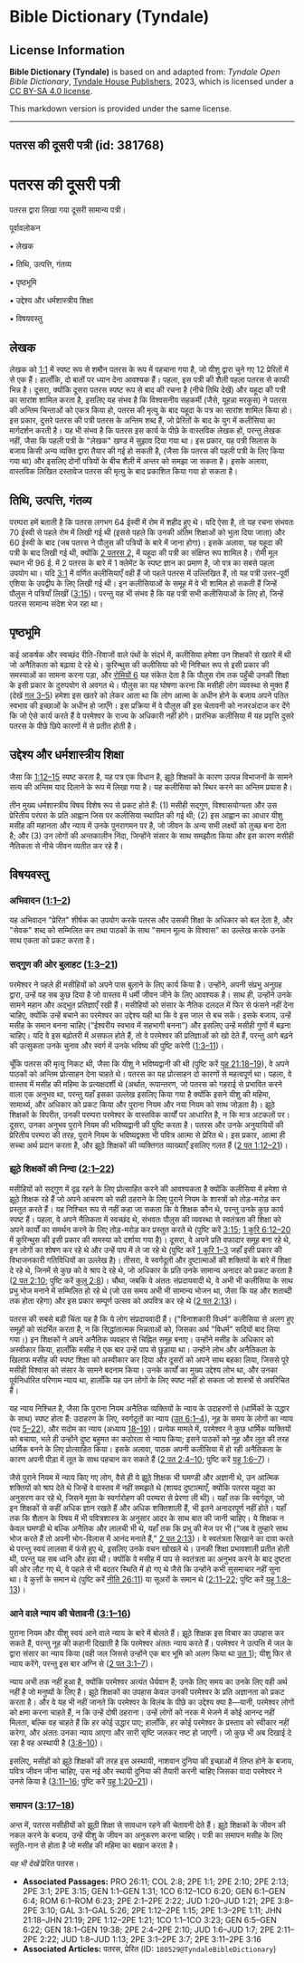 # Bible Dictionary (Tyndale)

## License Information

**Bible Dictionary (Tyndale)** is based on and adapted from: _Tyndale Open Bible Dictionary_, [Tyndale House Publishers](https://tyndaleopenresources.com/), 2023, which is licensed under a [CC BY-SA 4.0 license](https://creativecommons.org/licenses/by-sa/4.0/legalcode.en).

This markdown version is provided under the same license.



--------------------------------

## पतरस की दूसरी पत्री (id: 381768)

पतरस की दूसरी पत्री
===================

पतरस द्वारा लिखा गया दूसरी सामान्य पत्री।

पूर्वावलोकन

• लेखक

• तिथि, उत्पत्ति, गंतव्य

• पृष्ठभूमि

• उद्देश्य और धर्मशास्त्रीय शिक्षा

• विषयवस्तु

लेखक
----

लेखक को [1:1](https://ref.ly/2Pet1:1) में स्पष्ट रूप से शमौन पतरस के रूप में पहचाना गया है, जो यीशु द्वारा चुने गए 12 प्रेरितों में से एक हैं। हालाँकि, दो बातों पर ध्यान देना आवश्यक हैं। पहला, इस पत्री की शैली पहला पतरस से काफी भिन्न है। दूसरा, क्योंकि दूसरा पतरस स्पष्ट रूप से बाद की रचना है (नीचे तिथि देखें) और यहूदा की पत्री का सारांश शामिल करता है, इसलिए यह संभव है कि विश्वसनीय सहकर्मी (जैसे, यूहन्ना मरकुस) ने पतरस की अन्तिम चिन्ताओं को एकत्र किया हो, पतरस की मृत्यु के बाद यहूदा के पत्र का सारांश शामिल किया हो। इस प्रकार, दुसरे पतरस की पत्री पतरस के अन्तिम शब्द हैं, जो प्रेरितों के बाद के युग में कलीसिया का मार्गदर्शन करती है। यह भी संभव है कि पतरस इस कार्य के पीछे के वास्तविक लेखक हों, परन्तु लेखक नहीं, जैसा कि पहली पत्री के "लेखक" खण्ड में सुझाव दिया गया था। इस प्रकार, यह पत्री सिलास के बजाय किसी अन्य व्यक्ति द्वारा तैयार की गई हो सकती है, (जैसा कि पतरस की पहली पत्री के लिए किया गया था) और इसलिए दोनों पत्रियों के बीच शैली में अन्तर को समझा जा सकता है। इसके अलावा, वास्तविक लिखित दस्तावेज पतरस की मृत्यु के बाद प्रकाशित किया गया हो सकता है।

तिथि, उत्पत्ति, गंतव्य
----------------------

परम्परा हमें बताती है कि पतरस लगभग 64 ईस्वी में रोम में शहीद हुए थे। यदि ऐसा है, तो यह रचना संभवतः 70 ईस्वी से पहले रोम में लिखी गई थी (इससे पहले कि उनकी अंतिम शिक्षाओं को भुला दिया जाता) और 60 ईस्वी के बाद (जब पतरस ने पौलुस की पत्रियों के बारे में जाना होगा)। इसके अलावा, यह यहूदा की पत्री के बाद लिखी गई थी, क्योंकि [2 पतरस 2,](https://ref.ly/2Pet2:1-2Pet2:22) में यहूदा की पत्री का संक्षिप्त रूप शामिल है। रोमी मूल स्थान भी 96 ई. में 2 पतरस के बारे में 1 क्लेमेंट के स्पष्ट ज्ञान का प्रमाण है, जो पत्र का सबसे पहला उपयोग था। यदि [3:1](https://ref.ly/2Pet3:1) में वर्णित कलीसियाएँ वही हैं जो पहले पतरस में उल्लिखित हैं, तो यह पत्री उत्तर\-पूर्वी एशिया के उपद्वीप के लिए लिखी गई थी। इन कलीसियाओं के समूह में वे भी शामिल हो सकती हैं जिन्हें पौलुस ने पत्रियाँ लिखीं ([3:15](https://ref.ly/2Pet3:15))। परन्तु यह भी संभव है कि यह पत्री सभी कलीसियाओं के लिए हो, जिन्हें पतरस सामान्य संदेश भेज रहा था।

पृष्ठभूमि
---------

कई आकर्षक और स्वच्छंद रीति\-रिवाजों वाले पंथों के संदर्भ में, कलीसिया हमेशा उन शिक्षकों से खतरे में थी जो अनैतिकता को बढ़ावा दे रहे थे। कुरिन्थुस की कलीसिया को भी निश्चित रूप से इसी प्रकार की समस्याओं का सामना करना पड़ा, और [रोमियों 6](https://ref.ly/Rom6:1-Rom6:23) यह संकेत देता है कि पौलुस रोम तक पहुँची उनकी शिक्षा के इसी प्रकार के दुरुपयोग से अवगत थे। पौलुस का यह घोषणा करना कि मसीही लोग व्यवस्था से मुक्त हैं (देखें [गल 3–5](https://ref.ly/Gal3:1-Gal5:26)) हमेशा इस खतरे को लेकर आता था कि लोग आत्मा के अधीन होने के बजाय अपने पतित स्वभाव की इच्छाओं के अधीन हो जाएँगे। इस प्रक्रिया में वे पौलुस की इस चेतावनी को नजरअंदाज कर देंगे कि जो ऐसे कार्य करते हैं वे परमेश्वर के राज्य के अधिकारी नहीं होंगे। प्रारंभिक कलीसिया में यह प्रवृत्ति दुसरे पतरस के पीछे छिपे कारणों में से प्रतीत होती है।

उद्देश्य और धर्मशास्त्रीय शिक्षा
--------------------------------

जैसा कि [1:12–15](https://ref.ly/2Pet1:12-2Pet1:15) स्पष्ट करता है, यह पत्र एक विधान है, झूठे शिक्षकों के कारण उत्पन्न विभाजनों के सामने सत्य की अन्तिम याद दिलाने के रूप में लिखा गया है। यह कलीसिया को स्थिर करने का अन्तिम प्रयास है।

तीन मुख्य धर्मशास्त्रीय विषय विशेष रूप से प्रकट होते हैं: (1\) मसीही सद्गुण, विश्वासयोग्यता और उस प्रेरितीय परंपरा के प्रति आह्वान जिस पर कलीसिया स्थापित की गई थी; (2\) इस आह्वान का आधार यीशु मसीह की महानता और न्याय में उनके पुनरागमन पर है, जो जीवन के अन्य सभी लक्ष्यों को तुच्छ बना देता है; और (3\) उन लोगों की अन्तकालीन निंदा, जिन्होंने संसार के साथ समझौता किया और इस कारण मसीही नैतिकता से नीचे जीवन व्यतीत कर रहे हैं। 

विषयवस्तु
---------

### अभिवादन ([1:1–2](https://ref.ly/2Pet1:1-2Pet1:2))

यह अभिवादन "प्रेरित" शीर्षक का उपयोग करके पतरस और उसकी शिक्षा के अधिकार को बल देता है, और "सेवक" शब्द को सम्मिलित कर तथा पाठकों के साथ "समान मूल्य के विश्वास" का उल्लेख करके उनके साथ एकता को प्रकट करता है।

### सद्गुण की ओर बुलाहट ([1:3–21](https://ref.ly/2Pet1:3-2Pet1:21))

परमेश्वर ने पहले ही मसीहियों को अपने पास बुलाने के लिए कार्य किया है। उन्होंने, अपनी संप्रभु अनुग्रह द्वारा, उन्हें वह सब कुछ दिया है जो वास्तव में धर्मी जीवन जीने के लिए आवश्यक है। साथ ही, उन्होंने उनके सामने महान और अद्भुत प्रतिज्ञाएँ रखी हैं। मसीहियों को संसार के नैतिक दलदल में फिर से फंसने नहीं देना चाहिए, क्योंकि उन्हें बचाने का परमेश्वर का उद्देश्य यही था कि वे इस जाल से बच सकें। इसके बजाय, उन्हें मसीह के समान बनना चाहिए (“ईश्वरीय स्वभाव में सहभागी बनना”) और इसलिए उन्हें मसीही गुणों में बढ़ना चाहिए। यदि वे इस बढ़ोतरी में असफल होते हैं, तो वे परमेश्वर की प्रतिज्ञाओं को खो देते हैं, परन्तु आगे बढ़ने की उत्सुकता उनके चुनाव और स्वर्ग में उनके भविष्य की पुष्टि करेगी ([1:3–11](https://ref.ly/2Pet1:3-2Pet1:11))।

चूँकि पतरस की मृत्यु निकट थी, जैसा कि यीशु ने भविष्यद्वानी की थी (पुष्टि करें [यूह 21:18–19](https://ref.ly/John21:18-John21:19)), वे अपने पाठकों को अन्तिम प्रोत्साहन देना चाहते थे। पतरस का यह प्रोत्साहन दो कारणों से महत्वपूर्ण था। पहला, वे वास्तव में मसीह की महिमा के प्रत्यक्षदर्शी थे (अर्थात, रूपान्तरण, जो पतरस को गहराई से प्रभावित करने वाला एक अनुभव था, परन्तु यहाँ इसका उल्लेख इसलिए किया गया है क्योंकि इसने यीशु की महिमा, सामार्थ्य, और अधिकार को प्रकट किया और पुराना नियम और नया नियम को साथ जोड़ता है)। झूठे शिक्षकों के विपरीत, उनकी परम्परा परमेश्वर के वास्तविक कार्यों पर आधारित है, न कि मात्र अटकलों पर। दूसरा, उनका अनुभव पुराने नियम की भविष्यद्वानी की पुष्टि करता है। पतरस और उनके अनुयायियों की प्रेरितीय परम्परा की तरह, पुराने नियम के भविष्यद्वक्ता भी पवित्र आत्मा से प्रेरित थे। इस प्रकार, आत्मा ही सच्चा अर्थ प्रदान करता है, और झूठे शिक्षकों की व्यक्तिगत व्याख्याएँ इसलिए गलत हैं ([2 पत 1:12–21](https://ref.ly/2Pet1:12-2Pet1:21))।

### झूठे शिक्षकों की निन्दा ([2:1–22](https://ref.ly/2Pet2:1-2Pet2:22))

मसीहियों को सद्गुण में दृढ़ रहने के लिए प्रोत्साहित करने की आवश्यकता है क्योंकि कलीसिया में हमेशा से झूठे शिक्षक रहे हैं जो अपने आचरण को सही ठहराने के लिए पुराने नियम के शास्त्रों को तोड़\-मरोड़ कर प्रस्तुत करते हैं। यह निश्चित रूप से नहीं कहा जा सकता कि ये शिक्षक कौन थे, परन्तु उनके कुछ कार्य स्पष्ट हैं। पहला, वे अपने नैतिकता में स्वच्छंद थे, संभवतः पौलुस की व्यवस्था से स्वतंत्रता की शिक्षा को अपने कार्यों का समर्थन करने के लिए तोड़\-मरोड़ कर प्रस्तुत करते थे (पुष्टि करें [3:15](https://ref.ly/2Pet3:15); [1 कुरि 6:12–20](https://ref.ly/1Cor6:12-1Cor6:20) में कुरिन्थुस की इसी प्रकार की समस्या को दर्शाया गया है)। दूसरा, वे अपने प्रति वफादार समूह बना रहे थे, इन लोगों का शोषण कर रहे थे और उन्हें पाप में ले जा रहे थे (पुष्टि करें [1 कुरि 1–3](https://ref.ly/1Cor1:1-1Cor3:23) जहाँ इसी प्रकार की विभाजनकारी गतिविधियों का उल्लेख है)। तीसरा, वे स्वर्गदूतों और दुष्टात्माओं की शक्तियों के बारे में शिक्षा दे रहे थे, जिनमें से कुछ को वे श्राप दे रहे थे, जो अधिकार के प्रति उनके सामान्य अनादर को प्रकट करता है ([2 पत 2:10](https://ref.ly/2Pet2:10); पुष्टि करें [कुलु 2:8](https://ref.ly/Col2:8))। चौथा, जबकि वे अंततः संप्रदायवादी थे, वे अभी भी कलीसिया के साथ प्रभु भोज मनाने में सम्मिलित हो रहे थे (जो उस समय अभी भी सामान्य भोजन था, जैसा कि यह और शताब्दी तक होता रहेगा) और इस प्रकार सम्पूर्ण उत्सव को अपवित्र कर रहे थे ([2 पत 2:13](https://ref.ly/2Pet2:13))।

पतरस की सबसे बड़ी चिंता यह है कि ये लोग संप्रदायवादी हैं। ("विनाशकारी विधर्म" कलीसिया से अलग हुए समूहों को संदर्भित करता है, न कि सिद्धांतात्मक भिन्नताओं को, जिसका अर्थ "विधर्म" सदियों बाद लिया गया।) इन शिक्षकों ने अपने अनैतिक व्यवहार से चिह्नित समूह बनाए। उन्होंने मसीह के अधिकार को अस्वीकार किया, हालाँकि मसीह ने एक बार उन्हें पाप से छुड़ाया था। उन्होंने लोभ और अनैतिकता के खिलाफ मसीह की स्पष्ट शिक्षा को अस्वीकार कर दिया और दूसरों को अपने साथ बहका लिया, जिससे पूरे मसीही विश्वास को संसार के सामने बदनाम किया। उनके कार्यों का मुख्य उद्देश्य लोभ था, और उनका पूर्वनिर्धारित परिणाम न्याय था, हालाँकि यह उन लोगों के लिए स्पष्ट नहीं हो सकता जो शास्त्रों से अपरिचित हैं।

यह न्याय निश्चित है, जैसा कि पुराना नियम अनैतिक व्यक्तियों के न्याय के उदाहरणों से (धार्मिकों के उद्धार के साथ) स्पष्ट होता हैं: उदाहरण के लिए, स्वर्गदूतों का न्याय ([उत 6:1–4](https://ref.ly/Gen6:1-Gen6:4)), नूह के समय के लोगों का न्याय (पद [5–22](https://ref.ly/Gen6:5-Gen6:22)), और सदोम का न्याय (अध्याय [18–19](https://ref.ly/Gen18:1-Gen19:38))। प्रत्येक मामले में, परमेश्वर ने कुछ धार्मिक व्यक्तियों को बचाया, भले ही उन्होंने दुष्ट बहुमत का कठोरता से न्याय किया; इसने पाठकों को नूह और लूत की तरह धार्मिक बनने के लिए प्रोत्साहित किया। इसके अलावा, पाठक अपनी कलीसिया में हो रही अनैतिकता के कारण अपनी पीड़ा में लूत के साथ पहचान कर सकते हैं ([2 पत 2:4–10](https://ref.ly/2Pet2:4-2Pet2:10); पुष्टि करें [यहू 1:6–7](https://ref.ly/Jude1:6-Jude1:7))।

जैसे पुराने नियम में न्याय किए गए लोग, वैसे ही ये झूठे शिक्षक भी घमण्डी और अज्ञानी थे, उन आत्मिक शक्तियों को श्राप देते थे जिन्हें वे वास्तव में नहीं समझते थे (शायद दुष्टात्माएँ, क्योंकि पतरस यहूदा का अनुसरण कर रहे थे, जिसने मूसा के स्वर्गारोहण की परम्परा से प्रेरणा ली थी)। यहाँ तक कि स्वर्गदूत, जो इन शिक्षकों से कहीं अधिक ज्ञान रखते हैं और अधिक शक्तिशाली हैं, भी इतने अनादरपूर्ण नहीं होते। यहाँ तक कि शैतान के विषय में भी पवित्रशास्त्र के अनुसार आदर के साथ बात की जानी चाहिए। ये शिक्षक न केवल घमण्डी थे बल्कि अनैतिक और लालची भी थे, यहाँ तक कि प्रभु की मेज पर भी (“जब वे तुम्हारे साथ भोज करते हैं तो अपनी भोग\-विलास में आनंद मनाते हैं,” [2 पत 2:13](https://ref.ly/2Pet2:13))। वे स्वतंत्रता सिखाने का दावा करते थे परन्तु स्वयं लालसा में फंसे हुए थे, इसलिए उनके वचन खोखले थे। उनकी शिक्षा प्रभावशाली प्रतीत होती थी, परन्तु यह सब ध्वनि और हवा थी। क्योंकि वे मसीह में पाप से स्वतंत्रता का अनुभव करने के बाद दुष्टता की ओर लौट गए थे, वे पहले से भी बदतर स्थिति में हो गए थे जैसे कि उन्होंने कभी सुसमाचार नहीं सुना था। वे कुत्तों के समान थे (पुष्टि करें [नीति 26:11](https://ref.ly/Prov26:11)) या सूअरों के समान थे ([2:11–22](https://ref.ly/2Pet2:11-2Pet2:22); पुष्टि करें [यहू 1:8–13](https://ref.ly/Jude1:8-Jude1:13))।

### आने वाले न्याय की चेतावनी ([3:1–16](https://ref.ly/2Pet3:1-2Pet3:16))

पुराना नियम और यीशु स्वयं आने वाले न्याय के बारे में बोलते हैं। झूठे शिक्षक इस विचार का उपहास कर सकते हैं, परन्तु नूह की कहानी दिखाती है कि परमेश्वर अंततः न्याय करते हैं। परमेश्वर ने उत्पत्ति में जल के द्वारा संसार का न्याय किया (वही जल जिससे उन्होंने एक बार भूमि को अलग किया था [उत 1](https://ref.ly/Gen1:1-Gen1:31)); यीशु फिर से न्याय करेंगे, परन्तु इस बार अग्नि से ([2 पत 3:1–7](https://ref.ly/2Pet3:1-2Pet3:7))।

न्याय अभी तक नहीं हुआ है, क्योंकि परमेश्वर अत्यंत धैर्यवान हैं; उनके लिए समय का उनके लिए वही अर्थ नहीं है जो मनुष्यों के लिए है। झूठे शिक्षकों का उपहास केवल उनकी परमेश्वर के प्रति अज्ञानता को प्रकट करता है। और वे यह भी नहीं जानते कि परमेश्वर के विलंब के पीछे का उद्देश्य क्या है—यानी, परमेश्वर लोगों को क्षमा करना चाहते हैं, न कि उन्हें दोषी ठहराना। उन्हें लोगों को नरक में भेजने में कोई आनन्द नहीं मिलता, बल्कि वह चाहते हैं कि हर कोई उद्धार पाए; हालाँकि, हर कोई परमेश्वर के प्रस्ताव को स्वीकार नहीं करेगा, और अंततः उनका न्याय आएगा और सारी सृष्टि जलकर नष्ट हो जाएगी। जो कुछ भी अब दिखाई दे रहा है वह अस्थायी है ([3:8–10](https://ref.ly/2Pet3:8-2Pet3:10))।

इसलिए, मसीहों को झूठे शिक्षकों की तरह इस अस्थायी, नाशवान दुनिया की इच्छाओं में लिप्त होने के बजाय, पवित्र जीवन जीना चाहिए, उस नई और स्थायी दुनिया की तैयारी करनी चाहिए जिसका वादा परमेश्वर ने उनसे किया है ([3:11–16](https://ref.ly/2Pet3:11-2Pet3:16); पुष्टि करें [यहू 1:20–21](https://ref.ly/Jude1:20-Jude1:21))।

### समापन ([3:17–18](https://ref.ly/2Pet3:17-2Pet3:18))

अन्त में, पतरस मसीहीयों को झूठी शिक्षा से सावधान रहने की चेतावनी देते हैं। झूठे शिक्षकों के जीवन की नकल करने के बजाय, उन्हें यीशु के जीवन का अनुकरण करना चाहिए। पत्री का समापन मसीह के लिए स्तुति\-गान से होता है जो मसीह की महिमा का बखान करता है।

*यह भी देखें* प्रेरित पतरस। 

* **Associated Passages:** PRO 26:11; COL 2:8; 2PE 1:1; 2PE 2:10; 2PE 2:13; 2PE 3:1; 2PE 3:15; GEN 1:1–GEN 1:31; 1CO 6:12–1CO 6:20; GEN 6:1–GEN 6:4; ROM 6:1–ROM 6:23; 2PE 2:1–2PE 2:22; JUD 1:20–JUD 1:21; 2PE 3:8–2PE 3:10; GAL 3:1–GAL 5:26; 2PE 1:12–2PE 1:15; 2PE 1:3–2PE 1:11; JHN 21:18–JHN 21:19; 2PE 1:12–2PE 1:21; 1CO 1:1–1CO 3:23; GEN 6:5–GEN 6:22; GEN 18:1–GEN 19:38; 2PE 2:4–2PE 2:10; JUD 1:6–JUD 1:7; 2PE 2:11–2PE 2:22; JUD 1:8–JUD 1:13; 2PE 3:1–2PE 3:7; 2PE 3:11–2PE 3:16
* **Associated Articles:** पतरस, प्रेरित (ID: `180529@TyndaleBibleDictionary`)

